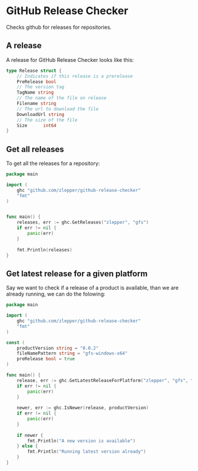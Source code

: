 # GitHub Release Checker
Checks github for releases for repositories. 

## A release
A release for GitHub Release Checker looks like this:
```go
type Release struct {
    // Indicates if this release is a prerelease
    PreRelease bool
    // The version tag
    TagName string
    // The name of the file on release
    Filename string
    // The url to download the file
    DownloadUrl string
    // The size of the file
    Size      int64
}
```

## Get all releases
To get all the releases for a repository:

```go
package main

import (
    ghc "github.com/zlepper/github-release-checker"
    "fmt"
)


func main() {
    releases, err := ghc.GetReleases("zlepper", "gfs")
    if err != nil {
        panic(err)
    }
    
    fmt.Println(releases)
}
```


## Get latest release for a given platform
Say we want to check if a release of a product is available, than we are already 
running, we can do the folowing:

```go
package main

import (
    ghc "github.com/zlepper/github-release-checker"
    "fmt"
)

const (
    productVersion string = "0.0.2"
    fileNamePattern string = "gfs-windows-x64"
    preRelease bool = true
)

func main() {
    release, err := ghc.GetLatestReleaseForPlatform("zlepper", "gfs", fileNamePattern, preRelease)
    if err != nil {
        panic(err)
    }
    
    newer, err := ghc.IsNewer(release, productVersion)
    if err != nil {
        panic(err)
    }
    
    if newer {
        fmt.Println("A new version is available")
    } else {
        fmt.Println("Running latest version already")
    }
}

```